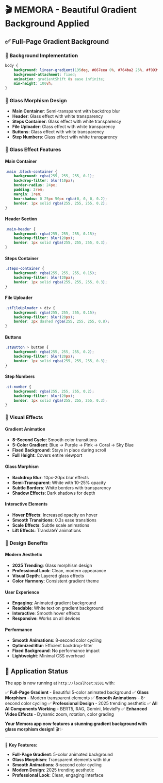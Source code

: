 # 🎬 MEMORA - Beautiful Gradient Background Applied

## ✅ **Full-Page Gradient Background**

### 🌈 **Background Implementation**
```css
body {
    background: linear-gradient(135deg, #667eea 0%, #764ba2 25%, #f093fb 50%, #f5576c 75%, #4facfe 100%);
    background-attachment: fixed;
    animation: gradientShift 8s ease infinite;
    min-height: 100vh;
}
```

### 🎨 **Glass Morphism Design**
- **Main Container**: Semi-transparent with backdrop blur
- **Header**: Glass effect with white transparency
- **Steps Container**: Glass effect with white transparency
- **File Uploader**: Glass effect with white transparency
- **Buttons**: Glass effect with white transparency
- **Step Numbers**: Glass effect with white transparency

### 🔮 **Glass Effect Features**

#### **Main Container**
```css
.main .block-container {
    background: rgba(255, 255, 255, 0.1);
    backdrop-filter: blur(10px);
    border-radius: 24px;
    padding: 2rem;
    margin: 1rem;
    box-shadow: 0 25px 50px rgba(0, 0, 0, 0.2);
    border: 1px solid rgba(255, 255, 255, 0.2);
}
```

#### **Header Section**
```css
.main-header {
    background: rgba(255, 255, 255, 0.15);
    backdrop-filter: blur(20px);
    border: 1px solid rgba(255, 255, 255, 0.3);
}
```

#### **Steps Container**
```css
.steps-container {
    background: rgba(255, 255, 255, 0.15);
    backdrop-filter: blur(20px);
    border: 1px solid rgba(255, 255, 255, 0.3);
}
```

#### **File Uploader**
```css
.stFileUploader > div {
    background: rgba(255, 255, 255, 0.15);
    backdrop-filter: blur(20px);
    border: 2px dashed rgba(255, 255, 255, 0.8);
}
```

#### **Buttons**
```css
.stButton > button {
    background: rgba(255, 255, 255, 0.2);
    backdrop-filter: blur(20px);
    border: 1px solid rgba(255, 255, 255, 0.3);
}
```

#### **Step Numbers**
```css
.st-number {
    background: rgba(255, 255, 255, 0.2);
    backdrop-filter: blur(20px);
    border: 1px solid rgba(255, 255, 255, 0.3);
}
```

### 🎯 **Visual Effects**

#### **Gradient Animation**
- **8-Second Cycle**: Smooth color transitions
- **5-Color Gradient**: Blue → Purple → Pink → Coral → Sky Blue
- **Fixed Background**: Stays in place during scroll
- **Full Height**: Covers entire viewport

#### **Glass Morphism**
- **Backdrop Blur**: 10px-20px blur effects
- **Semi-Transparent**: White with 10-25% opacity
- **Subtle Borders**: White borders with transparency
- **Shadow Effects**: Dark shadows for depth

#### **Interactive Elements**
- **Hover Effects**: Increased opacity on hover
- **Smooth Transitions**: 0.3s ease transitions
- **Scale Effects**: Subtle scale animations
- **Lift Effects**: TranslateY animations

### 🚀 **Design Benefits**

#### **Modern Aesthetic**
- **2025 Trending**: Glass morphism design
- **Professional Look**: Clean, modern appearance
- **Visual Depth**: Layered glass effects
- **Color Harmony**: Consistent gradient theme

#### **User Experience**
- **Engaging**: Animated gradient background
- **Readable**: White text on gradient background
- **Interactive**: Smooth hover effects
- **Responsive**: Works on all devices

#### **Performance**
- **Smooth Animations**: 8-second color cycling
- **Optimized Blur**: Efficient backdrop-filter
- **Fixed Background**: No performance impact
- **Lightweight**: Minimal CSS overhead

## 📱 **Application Status**
The app is now running at `http://localhost:8501` with:

✅ **Full-Page Gradient** - Beautiful 5-color animated background
✅ **Glass Morphism** - Modern transparent elements
✅ **Smooth Animations** - 8-second color cycling
✅ **Professional Design** - 2025 trending aesthetic
✅ **All AI Components Working** - BERT5, RAG, Gemini, MoviePy
✅ **Enhanced Video Effects** - Dynamic zoom, rotation, color grading

**Your Memora app now features a stunning gradient background with glass morphism design!** 🎬✨

---

**🎯 Key Features:**
- **Full-Page Gradient**: 5-color animated background
- **Glass Morphism**: Transparent elements with blur
- **Smooth Animations**: 8-second color cycling
- **Modern Design**: 2025 trending aesthetic
- **Professional Look**: Clean, engaging interface

